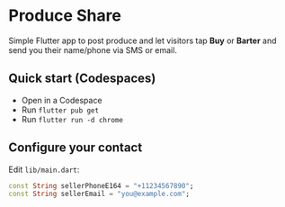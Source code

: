# Produce Share
Simple Flutter app to post produce and let visitors tap **Buy** or **Barter** and send you their name/phone via SMS or email.


## Quick start (Codespaces)
- Open in a Codespace
- Run `flutter pub get`
- Run `flutter run -d chrome`


## Configure your contact
Edit `lib/main.dart`:
```dart
const String sellerPhoneE164 = "+11234567890";
const String sellerEmail = "you@example.com";